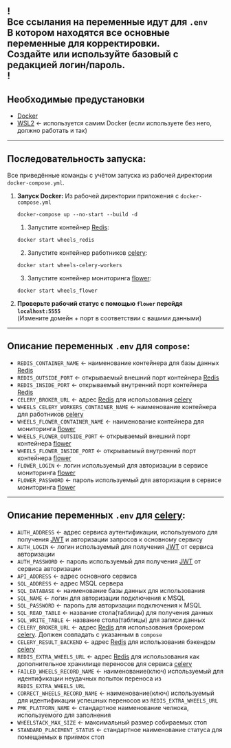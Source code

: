 !
<br> Все ссылания на переменные идут для `.env`
<br>В котором находятся все основные переменные для корректировки.
<br>Создайте или используйте базовый с редакцией **логин/пароль**.
<br>!
------------------------------
Необходимые предустановки
------------------------------
- [Docker](https://www.docker.com/)
- [WSL2](https://learn.microsoft.com/ru-ru/windows/wsl/install) <- используется самим Docker (если используете без него, должно работать и так)
------------------------------
Последовательность запуска:
------------------------------
Все приведённые команды с учётом запуска из рабочей директории `docker-compose.yml`.
1. **Запуск Docker:**
    Из рабочей директории приложения с `docker-compose.yml` 
   ```commandline
   docker-compose up --no-start --build -d
   ``` 
   1. Запустите контейнер [Redis](https://redis.io/):
   ```commandline
   docker start wheels_redis
   ```
   2. Запустите контейнер работников [celery](https://docs.celeryq.dev/en/stable/getting-started/backends-and-brokers/redis.html): 
   ```commandline
   docker start wheels-celery-workers
   ```
   3. Запустите контейнер мониторинга [flower](https://flower.readthedocs.io/en/latest/): 
   ```commandline
   docker start wheels_flower
   ```
2. **Проверьте рабочий статус c помощью `flower` перейдя `localhost:5555`**
   <br>(Измените домейн + порт в соответствии с вашими данными)
------------------------------
Описание переменных `.env` для `compose`:
------------------------------
- `REDIS_CONTAINER_NAME` <- наименование контейнера для базы данных [Redis](https://redis.io/)
- `REDIS_OUTSIDE_PORT` <- открываемый внешний порт контейнера [Redis](https://redis.io/)
- `REDIS_INSIDE_PORT` <- открываемый внутренний порт контейнера [Redis](https://redis.io/)
- `CELERY_BROKER_URL` <- адрес [Redis](https://redis.io/) для использования [celery](https://docs.celeryq.dev/en/stable/getting-started/backends-and-brokers/redis.html)
- `WHEELS_CELERY_WORKERS_CONTAINER_NAME` <- наименование контейнера для работников [celery](https://docs.celeryq.dev/en/stable/getting-started/backends-and-brokers/redis.html)
- `WHEELS_FLOWER_CONTAINER_NAME` <- наименование контейнера для мониторинга [flower](https://flower.readthedocs.io/en/latest/)
- `WHEELS_FLOWER_OUTSIDE_PORT` <- открываемый внешний порт контейнера [flower](https://flower.readthedocs.io/en/latest/)
- `WHEELS_FLOWER_INSIDE_PORT` <- открываемый внутренний порт контейнера [flower](https://flower.readthedocs.io/en/latest/)
- `FLOWER_LOGIN` <- логин используемый для авторизации в сервисе мониторинга [flower](https://flower.readthedocs.io/en/latest/)
- `FLOWER_PASSWORD` <- пароль используемый для авторизации в сервисе мониторинга [flower](https://flower.readthedocs.io/en/latest/)
------------------------------
Описание переменных `.env` для [celery](https://docs.celeryq.dev/en/stable/getting-started/backends-and-brokers/redis.html):
------------------------------
- `AUTH_ADDRESS` <- адрес сервиса аутентификации, используемого для получения [JWT](https://jwt.io/) и авторизации запросов к основному сервису
- `AUTH_LOGIN` <- логин используемый для получения [JWT](https://jwt.io/) от сервиса авторизации
- `AUTH_PASSWORD` <- пароль используемый для получения [JWT](https://jwt.io/) от сервиса авторизации
- `API_ADDRESS` <- адрес основного сервиса
- `SQL_ADDRESS` <- адрес MSQL сервера
- `SQL_DATABASE` <- наименование базы данных для использования
- `SQL_NAME` <- логин для авторизации подключения к MSQL
- `SQL_PASSWORD` <- пароль для авторизации подключения к MSQL
- `SQL_READ_TABLE` <- название стола(таблицы) для получения данных
- `SQL_WRITE_TABLE` <- название стола(таблицы) для записи данных
- `CELERY_BROKER_URL` <- адрес [Redis](https://redis.io/) для использования брокером [celery](https://docs.celeryq.dev/en/stable/getting-started/backends-and-brokers/redis.html). Должен совпадать с указанным в `compose`
- `CELERY_RESULT_BACKEND` <- адрес [Redis](https://redis.io/) для использования бэкендом [celery](https://docs.celeryq.dev/en/stable/getting-started/backends-and-brokers/redis.html)
- `REDIS_EXTRA_WHEELS_URL` <- адрес [Redis](https://redis.io/) для использования как дополнительное хранилище переносов для сервиса [celery](https://docs.celeryq.dev/en/stable/getting-started/backends-and-brokers/redis.html)
- `FAILED_WHEELS_RECORD_NAME` <- наименование(ключ) используемый для идентификации неудачных попыток переноса из `REDIS_EXTRA_WHEELS_URL`
- `CORRECT_WHEELS_RECORD_NAME` <- наименование(ключ) используемый для идентификации успешных переносов из `REDIS_EXTRA_WHEELS_URL` 
- `PMK_PLATFORN_NAME` <- стандартное наименование челнока, используемого для заполнения
- `WHEELSTACK_MAX_SIZE` <- максимальный размер собираемых стоп
- `STANDARD_PLACEMENT_STATUS` <- стандартное наименование статуса для помещаемых в приямок стоп